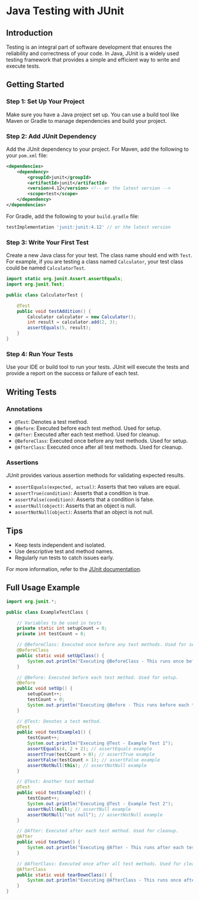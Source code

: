 # Java Testing with JUnit

## Introduction

Testing is an integral part of software development that ensures the reliability and correctness of your code. In Java, JUnit is a widely used testing framework that provides a simple and efficient way to write and execute tests.

## Getting Started

### Step 1: Set Up Your Project

Make sure you have a Java project set up. You can use a build tool like Maven or Gradle to manage dependencies and build your project.

### Step 2: Add JUnit Dependency

Add the JUnit dependency to your project. For Maven, add the following to your `pom.xml` file:

```xml
<dependencies>
    <dependency>
        <groupId>junit</groupId>
        <artifactId>junit</artifactId>
        <version>4.12</version> <!-- or the latest version -->
        <scope>test</scope>
    </dependency>
</dependencies>
```

For Gradle, add the following to your `build.gradle` file:

```gradle
testImplementation 'junit:junit:4.12' // or the latest version
```

### Step 3: Write Your First Test

Create a new Java class for your test. The class name should end with `Test`. For example, if you are testing a class named `Calculator`, your test class could be named `CalculatorTest`.

```java
import static org.junit.Assert.assertEquals;
import org.junit.Test;

public class CalculatorTest {

    @Test
    public void testAddition() {
        Calculator calculator = new Calculator();
        int result = calculator.add(2, 3);
        assertEquals(5, result);
    }
}
```

### Step 4: Run Your Tests

Use your IDE or build tool to run your tests. JUnit will execute the tests and provide a report on the success or failure of each test.

## Writing Tests

### Annotations

- `@Test`: Denotes a test method.
- `@Before`: Executed before each test method. Used for setup.
- `@After`: Executed after each test method. Used for cleanup.
- `@BeforeClass`: Executed once before any test methods. Used for setup.
- `@AfterClass`: Executed once after all test methods. Used for cleanup.

### Assertions

JUnit provides various assertion methods for validating expected results.

- `assertEquals(expected, actual)`: Asserts that two values are equal.
- `assertTrue(condition)`: Asserts that a condition is true.
- `assertFalse(condition)`: Asserts that a condition is false.
- `assertNull(object)`: Asserts that an object is null.
- `assertNotNull(object)`: Asserts that an object is not null.

## Tips

- Keep tests independent and isolated.
- Use descriptive test and method names.
- Regularly run tests to catch issues early.

For more information, refer to the [JUnit documentation](https://junit.org/junit5/).

## Full Usage Example
```java
import org.junit.*;

public class ExampleTestClass {

    // Variables to be used in tests
    private static int setupCount = 0;
    private int testCount = 0;

    // @BeforeClass: Executed once before any test methods. Used for setup.
    @BeforeClass
    public static void setUpClass() {
        System.out.println("Executing @BeforeClass - This runs once before any test methods.");
    }

    // @Before: Executed before each test method. Used for setup.
    @Before
    public void setUp() {
        setupCount++;
        testCount = 0;
        System.out.println("Executing @Before - This runs before each test method.");
    }

    // @Test: Denotes a test method.
    @Test
    public void testExample1() {
        testCount++;
        System.out.println("Executing @Test - Example Test 1");
        assertEquals(4, 2 + 2); // assertEquals example
        assertTrue(testCount > 0); // assertTrue example
        assertFalse(testCount > 1); // assertFalse example
        assertNotNull(this); // assertNotNull example
    }

    // @Test: Another test method
    @Test
    public void testExample2() {
        testCount++;
        System.out.println("Executing @Test - Example Test 2");
        assertNull(null); // assertNull example
        assertNotNull("not null"); // assertNotNull example
    }

    // @After: Executed after each test method. Used for cleanup.
    @After
    public void tearDown() {
        System.out.println("Executing @After - This runs after each test method.");
    }

    // @AfterClass: Executed once after all test methods. Used for cleanup.
    @AfterClass
    public static void tearDownClass() {
        System.out.println("Executing @AfterClass - This runs once after all test methods.");
    }
}
```